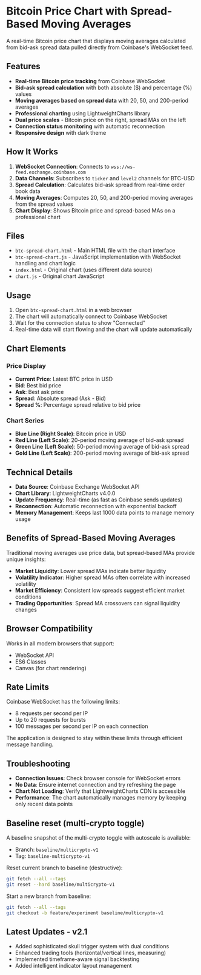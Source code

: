 # Bitcoin Price Chart with Spread-Based Moving Averages

A real-time Bitcoin price chart that displays moving averages calculated from bid-ask spread data pulled directly from Coinbase's WebSocket feed.

## Features

- **Real-time Bitcoin price tracking** from Coinbase WebSocket
- **Bid-ask spread calculation** with both absolute ($) and percentage (%) values
- **Moving averages based on spread data** with 20, 50, and 200-period averages
- **Professional charting** using LightweightCharts library
- **Dual price scales** - Bitcoin price on the right, spread MAs on the left
- **Connection status monitoring** with automatic reconnection
- **Responsive design** with dark theme

## How It Works

1. **WebSocket Connection**: Connects to `wss://ws-feed.exchange.coinbase.com`
2. **Data Channels**: Subscribes to `ticker` and `level2` channels for BTC-USD
3. **Spread Calculation**: Calculates bid-ask spread from real-time order book data
4. **Moving Averages**: Computes 20, 50, and 200-period moving averages from the spread values
5. **Chart Display**: Shows Bitcoin price and spread-based MAs on a professional chart

## Files

- `btc-spread-chart.html` - Main HTML file with the chart interface
- `btc-spread-chart.js` - JavaScript implementation with WebSocket handling and chart logic
- `index.html` - Original chart (uses different data source)
- `chart.js` - Original chart JavaScript

## Usage

1. Open `btc-spread-chart.html` in a web browser
2. The chart will automatically connect to Coinbase WebSocket
3. Wait for the connection status to show "Connected"
4. Real-time data will start flowing and the chart will update automatically

## Chart Elements

### Price Display
- **Current Price**: Latest BTC price in USD
- **Bid**: Best bid price
- **Ask**: Best ask price  
- **Spread**: Absolute spread (Ask - Bid)
- **Spread %**: Percentage spread relative to bid price

### Chart Series
- **Blue Line (Right Scale)**: Bitcoin price in USD
- **Red Line (Left Scale)**: 20-period moving average of bid-ask spread
- **Green Line (Left Scale)**: 50-period moving average of bid-ask spread
- **Gold Line (Left Scale)**: 200-period moving average of bid-ask spread

## Technical Details

- **Data Source**: Coinbase Exchange WebSocket API
- **Chart Library**: LightweightCharts v4.0.0
- **Update Frequency**: Real-time (as fast as Coinbase sends updates)
- **Reconnection**: Automatic reconnection with exponential backoff
- **Memory Management**: Keeps last 1000 data points to manage memory usage

## Benefits of Spread-Based Moving Averages

Traditional moving averages use price data, but spread-based MAs provide unique insights:

- **Market Liquidity**: Lower spread MAs indicate better liquidity
- **Volatility Indicator**: Higher spread MAs often correlate with increased volatility
- **Market Efficiency**: Consistent low spreads suggest efficient market conditions
- **Trading Opportunities**: Spread MA crossovers can signal liquidity changes

## Browser Compatibility

Works in all modern browsers that support:
- WebSocket API
- ES6 Classes
- Canvas (for chart rendering)

## Rate Limits

Coinbase WebSocket has the following limits:
- 8 requests per second per IP
- Up to 20 requests for bursts
- 100 messages per second per IP on each connection

The application is designed to stay within these limits through efficient message handling.

## Troubleshooting

- **Connection Issues**: Check browser console for WebSocket errors
- **No Data**: Ensure internet connection and try refreshing the page
- **Chart Not Loading**: Verify that LightweightCharts CDN is accessible
- **Performance**: The chart automatically manages memory by keeping only recent data points

## Baseline reset (multi-crypto toggle)

A baseline snapshot of the multi-crypto toggle with autoscale is available:
- Branch: `baseline/multicrypto-v1`
- Tag: `baseline-multicrypto-v1`

Reset current branch to baseline (destructive):

```bash
git fetch --all --tags
git reset --hard baseline/multicrypto-v1
```

Start a new branch from baseline:

```bash
git fetch --all --tags
git checkout -b feature/experiment baseline/multicrypto-v1
```

## Latest Updates - v2.1

- Added sophisticated skull trigger system with dual conditions
- Enhanced trading tools (horizontal/vertical lines, measuring)
- Implemented timeframe-aware signal backtesting
- Added intelligent indicator layout management

<!-- Deployment chant: 🚀 Mystical deployment spirits, awaken! Let the code flow through the digital realms! 🌟 -->
<!-- Force deployment: Lenient thresholds update - skull 15%, gold X 25% - catch more signals! ⚡ -->
